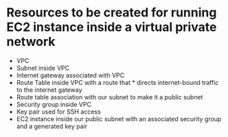 # Resources to be created for running EC2 instance inside a virtual private network

* VPC
* Subnet inside VPC
* Internet gateway associated with VPC
* Route Table inside VPC with a route that * directs internet-bound traffic to the internet gateway
* Route table association with our subnet to make it a public subnet
* Security group inside VPC
* Key pair used for SSH access
* EC2 instance inside our public subnet with an associated security group and a generated key pair

